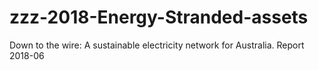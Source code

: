 # zzz-2018-Energy-Stranded-assets
Down to the wire: A sustainable electricity network for Australia. Report 2018-06
